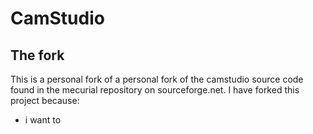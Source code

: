 # CamStudio

## The fork
This is a personal fork of a personal fork of the camstudio source code found in the mecurial repository on sourceforge.net.
I have forked this project because:
* i want to
